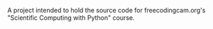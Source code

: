 A project intended to hold the source code for freecodingcam.org's "Scientific Computing with Python" course.